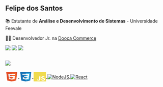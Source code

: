 <h2>Felipe dos Santos</h2>

<p>📚 Estutante de <strong>Análise e Desenvolvimento de Sistemas</strong> - Universidade Feevale</p>
<p>👨‍💻 Desenvolvedor Jr. na <a href="https://dooca.com.br/" target="_blank">Dooca Commerce</a>

<!-- social medias icons -->
<div>
  <a href="https://instagram.com/santos.felipee" target="_blank" rel="external"><img src="https://img.shields.io/badge/-Instagram-%23E4405F?style=for-the-badge&logo=instagram&logoColor=white" target="_blank"></a>
 <a href = "mailto:ofelipe.dev@gmail.com"><img src="https://img.shields.io/badge/-Gmail-%23333?style=for-the-badge&logo=gmail&logoColor=white" target="_blank"></a>
 <a href="https://www.linkedin.com/in/felipe-dos-santos-1869a0221/" target="_blank"><img src="https://img.shields.io/badge/-LinkedIn-%230077B5?style=for-the-badge&logo=linkedin&logoColor=white" target="_blank"></a>
</div>

##

<!-- github stats -->
<div>
 <a href="https://github.com/ofelipesant">
  <img height="180em" src="https://github-readme-stats.vercel.app/api?username=ofelipesant&show_icons=true&theme=tokyonight&include_all_commits=true&count_private=true"/>
  <!--<img height="180em" src="https://github-readme-stats.vercel.app/api/top-langs/?username=ofelipesant&layout=compact&langs_count=7&theme=tokyonight"/>-->
</div>
  <br>

<!-- dev icons -->
<div>
  <img align="center" alt="HTML" height="30" width="40" src="https://raw.githubusercontent.com/devicons/devicon/master/icons/html5/html5-original.svg">
  <img align="center" alt="CSS" height="30" width="40" src="https://raw.githubusercontent.com/devicons/devicon/master/icons/css3/css3-original.svg">
  <img align="center" alt="JavaScript" height="30" width="40" src="https://raw.githubusercontent.com/devicons/devicon/master/icons/javascript/javascript-plain.svg">
  <img align="center" alt="NodeJS" height="30" width="40" src="https://cdn.jsdelivr.net/gh/devicons/devicon/icons/nodejs/nodejs-original.svg" />
  <img align="center" alt="React" height="30" width="40" src="https://cdn.jsdelivr.net/gh/devicons/devicon/icons/react/react-original.svg" />
</div>
